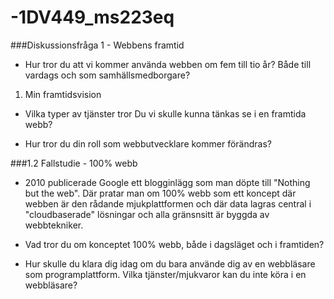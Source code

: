 -1DV449_ms223eq
===============

###Diskussionsfråga 1 - Webbens framtid

- Hur tror du att vi kommer använda webben om fem till tio år? Både till vardags och som samhällsmedborgare?

1. Min framtidsvision

- Vilka typer av tjänster tror Du vi skulle kunna tänkas se i en framtida webb?

- Hur tror du din roll som webbutvecklare kommer förändras?

###1.2 Fallstudie - 100% webb

- 2010 publicerade Google ett blogginlägg som man döpte till "Nothing but the web".
  Där pratar man om 100% webb som ett koncept där webben är den rådande mjukplattformen och där data 
  lagras central i "cloudbaserade" lösningar och alla gränsnsitt är byggda av webbtekniker.

- Vad tror du om konceptet 100% webb, både i dagsläget och i framtiden?

- Hur skulle du klara dig idag om du bara använde dig av en webbläsare som programplattform. 
  Vilka tjänster/mjukvaror kan du inte köra i en webbläsare?
